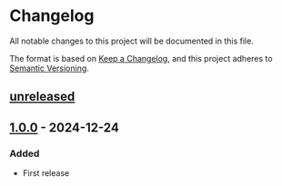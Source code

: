 # Changelog

All notable changes to this project will be documented in this file.

The format is based on [Keep a Changelog](https://keepachangelog.com/en/1.0.0/),
and this project adheres to [Semantic Versioning](https://semver.org/spec/v2.0.0.html).

## [unreleased]

## [1.0.0] - 2024-12-24

### Added

- First release

[unreleased]: https://github.com/cthing/assertj-gradle/compare/1.0.0...HEAD
[1.0.0]: https://github.com/cthing/assertj-gradle/releases/tag/1.0.0
